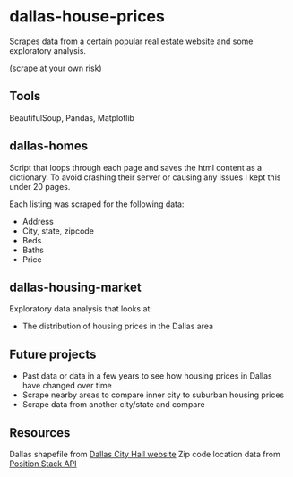 # dallas-house-prices
Scrapes data from a certain popular real estate website and some exploratory analysis.

(scrape at your own risk)

## Tools
BeautifulSoup, Pandas, Matplotlib

## dallas-homes
Script that loops through each page and saves the html content as a dictionary. To avoid crashing their server or causing any issues I kept this under 20 pages. 

Each listing was scraped for the following data:
* Address
* City, state, zipcode
* Beds
* Baths
* Price 

## dallas-housing-market
Exploratory data analysis that looks at: 
* The distribution of housing prices in the Dallas area 

## Future projects
* Past data or data in a few years to see how housing prices in Dallas have changed over time 
* Scrape nearby areas to compare inner city to suburban housing prices
* Scrape data from another city/state and compare 

## Resources
Dallas shapefile from [Dallas City Hall website](https://gis.dallascityhall.com/shapefileDownload.aspx)
Zip code location data from [Position Stack API](https://positionstack.com/documentation)